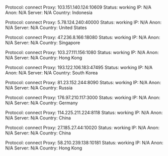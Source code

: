 Protocol: connect
Proxy: 103.151.140.124:10609
Status: working
IP: N/A
Anon: N/A
Server: N/A
Country: Indonesia

Protocol: connect
Proxy: 5.78.124.240:40000
Status: working
IP: N/A
Anon: N/A
Server: N/A
Country: United States

Protocol: connect
Proxy: 47.236.8.166:18080
Status: working
IP: N/A
Anon: N/A
Server: N/A
Country: Singapore

Protocol: connect
Proxy: 103.27.111.156:1080
Status: working
IP: N/A
Anon: N/A
Server: N/A
Country: Hong Kong

Protocol: connect
Proxy: 193.122.106.183:47495
Status: working
IP: N/A
Anon: N/A
Server: N/A
Country: South Korea

Protocol: connect
Proxy: 81.23.152.244:8090
Status: working
IP: N/A
Anon: N/A
Server: N/A
Country: Russia

Protocol: connect
Proxy: 176.97.210.117:3000
Status: working
IP: N/A
Anon: N/A
Server: N/A
Country: Germany

Protocol: connect
Proxy: 114.225.211.224:8118
Status: working
IP: N/A
Anon: N/A
Server: N/A
Country: China

Protocol: connect
Proxy: 27.185.27.44:10020
Status: working
IP: N/A
Anon: N/A
Server: N/A
Country: China

Protocol: connect
Proxy: 58.210.239.138:10181
Status: working
IP: N/A
Anon: N/A
Server: N/A
Country: Hong Kong

